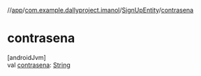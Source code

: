 //[app](../../../index.md)/[com.example.dallyproject.imanol](../index.md)/[SignUpEntity](index.md)/[contrasena](contrasena.md)

# contrasena

[androidJvm]\
val [contrasena](contrasena.md): [String](https://kotlinlang.org/api/latest/jvm/stdlib/kotlin/-string/index.html)
